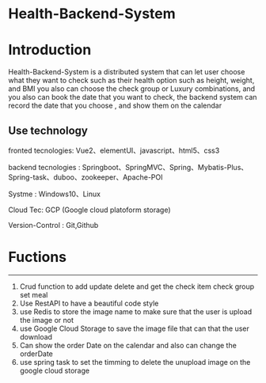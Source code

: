 # Health-Backend-System

# Introduction
Health-Backend-System is a distributed system that can let user choose what they want to check such as their health option such as height, weight, and BMI
you also can choose the check group or Luxury combinations, and you also can book the date that you want to check, the backend system can record the date that you choose 
, and show them on the calendar


## Use technology

fronted tecnologies: Vue2、elementUI、javascript、html5、css3

backend tecnologies : Springboot、SpringMVC、Spring、Mybatis-Plus、Spring-task、duboo、zookeeper、Apache-POI

Systme : Windows10、Linux

Cloud Tec: GCP (Google cloud platoform storage)

Version-Control : Git,Github


# Fuctions
__________________________

1.  Crud function to add update delete and get the check item check group set meal
2.  Use RestAPI to have a beautiful code style
3.  use Redis to store the image name to make sure that the user is upload the image or not
4.  use Google Cloud Storage to save the image file that can that the user download
5.  Can show the order Date on the calendar and also can change the orderDate 
6.  use spring task to set the timming to delete the unupload image on the google cloud storage

